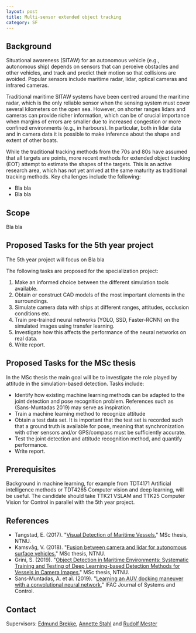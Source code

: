 ```yaml
---
layout: post
title: Multi-sensor extended object tracking
category: SF
---
```

## Background

Situational awareness (SITAW) for an autonomous vehicle (e.g., autonomous ship) depends on sensors that can perceive obstacles and other vehicles, 
and track and predict their motion so that collisions are avoided. 
Popular sensors include maritime radar, lidar, optical cameras and infrared cameras. 

Traditional maritime SITAW systems have been centred around the maritime radar, which is the only reliable sensor when the sensing system must cover several kilometers on the open sea. However, on shorter ranges lidars and cameras can provide richer information, which can be of crucial importance when margins of errors are smaller due to increased congestion or more confined environments (e.g., in harbours). In particular, both in lidar data and in camera data it is possible to make inference about the shape and extent of other boats. 

While the traditional tracking methods from the 70s and 80s have assumed that all targets are points, more recent methods for extended object tracking (EOT) attempt to estimate the shapes of the targets. This is an active research area, which has not yet arrived at the same maturity as traditional tracking methods.  Key challenges include the following:

* Bla bla
* Bla bla




## Scope

Bla bla


## Proposed Tasks for the 5th year project

The 5th year project will focus on Bla bla

The following tasks are proposed for the specialization project:

1. Make an informed choice between the different simulation tools available. 
2. Obtain or construct CAD models of the most important elements in the surroundings. 
3. Simulate camera data with ships at different ranges, attitudes, occlusion conditions etc. 
4. Train pre-trained neural networks (YOLO, SSD, Faster-RCNN) on the simulated images using transfer learning. 
5. Investigate how this affects the performance of the neural networks on real data. 
6. Write report. 



## Proposed Tasks for the MSc thesis

In the MSc thesis the main goal will be to investigate the role played by attitude in the simulation-based detection. Tasks include:

* Identify how existing machine learning methods can be adapted to the joint detection and pose recognition problem. References such as (Sans-Muntadas 2019) may serve as inspiration. 
* Train a machine learning method to recognize attitude
* Obtain a test data set. It is important that the test set is recorded such that a ground truth is available for pose, meaning that synchronization with other sensors and/or GPS/compass must be sufficiently accurate. 
* Test the joint detection and attitude recognition method, and quantify performance. 
* Write report. 

## Prerequisites

Background in machine learning, for example from TDT4171 Artificial intelligence methods or TDT4265 Computer vision and deep learning, will be useful. The candidate should take 
TTK21 VSLAM and TTK25 Computer Vision for Control in parallel with the 5th year project. 

## References
* Tangstad, E. (2017). "<a href="https://brage.bibsys.no/xmlui/handle/11250/2452113">Visual Detection of Maritime Vessels.</a>" MSc thesis, NTNU.
* Kamsvåg, V. (2018). "<a href="http://folk.ntnu.no/edmundfo/msc2019-2020/kamsvaag_msc.pdf">Fusion between camera and lidar for autonomous surface vehicles.</a>" MSc thesis, NTNU.
* Grini, S. (2019). "<a href="http://folk.ntnu.no/edmundfo/msc2019-2020/grini_simen_msc_reduced.pdf">Object Detection in Maritime Environments: Systematic Training and Testing of Deep Learning-based Detection Methods for Vessels in Camera Images.</a>" MSc thesis, NTNU. 
* Sans-Muntadas, A. et al. (2019). "<a href="https://reader.elsevier.com/reader/sd/pii/S2468601818300191?token=00F31C37E53FDBDA590029A2114E54FF84EC6C9076728369CB319FE96DB516A41446CB0DBA59563177F22BDB59147FA1">Learning an AUV docking maneuver with a convolutional neural network.</a>" IFAC Journal of Systems and Control.


## Contact

Supervisors: [Edmund Brekke], [Annette Stahl] and [Rudolf Mester]


[Edmund Brekke]: www.ntnu.edu/employees/edmund.brekke
[Annette Stahl]: www.ntnu.edu/employees/annette.stahl 
[Rudolf Mester]: www.ntnu.edu/employees/rudolf.mester
[Simulation of sensor data for Milliampere]: https://autoferry.github.io/sf/2019/04/25/simcam/